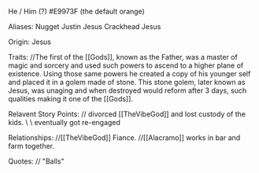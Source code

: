 He / Him (?)
\#E9973F (the default orange)

Aliases:
 Nugget
 Justin
 Jesus
 Crackhead Jesus

Origin: Jesus

Traits:
 //The first of the [[Gods]], known as the Father, was a master of magic and sorcery and used such powers to ascend to a higher plane of existence. Using those same powers he created a copy of his younger self and placed it in a golem made of stone. This stone golem, later known as Jesus, was unaging and when destroyed would reform after 3 days, such qualities making it one of the [[Gods]].

Relavent Story Points:
  // divorced [[TheVibeGod]] and lost custody of the kids.
   \\ \\ eventually got re-engaged

Relationships:
  //[[TheVibeGod]]  Fiance.
  //[[Alacramo]] works in bar and farm together.

Quotes:
// "Balls" 